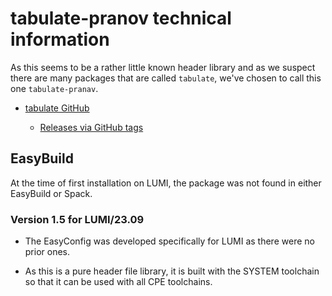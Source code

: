 # tabulate-pranov technical information

As this seems to be a rather little known header library and as we suspect there are
many packages that are called `tabulate`, we've chosen to call this one `tabulate-pranav`.

-   [tabulate GitHub](https://github.com/p-ranav/tabulate)

    -   [Releases via GitHub tags](https://github.com/p-ranav/tabulate/tags)
    

## EasyBuild

At the time of first installation on LUMI, the package was not found in either EasyBuild
or Spack.


### Version 1.5 for LUMI/23.09

-   The EasyConfig was developed specifically for LUMI as there were no prior ones. 

-   As this is a pure header file library, it is built with the SYSTEM toolchain so
    that it can be used with all CPE toolchains.
